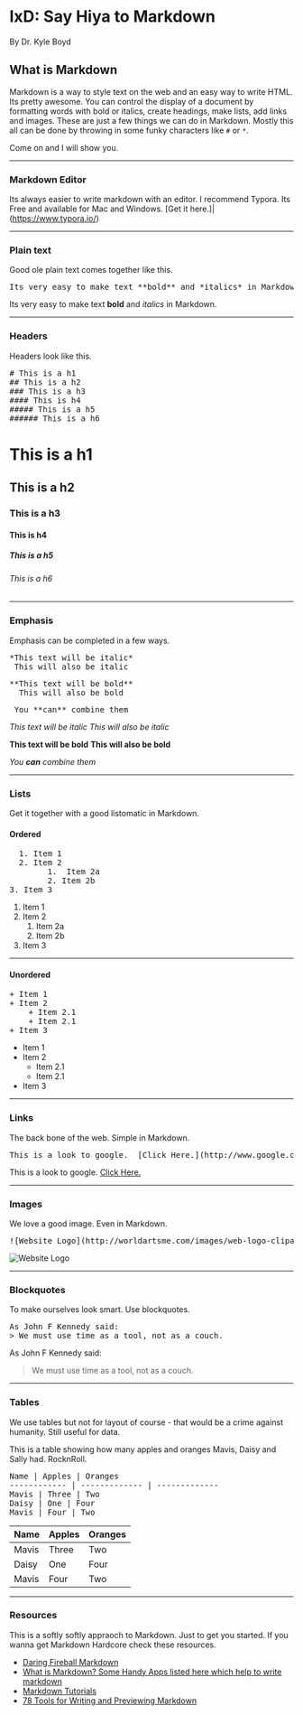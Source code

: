 # IxD:	Say Hiya to Markdown

By Dr. Kyle Boyd

## What is Markdown
Markdown is a way to style text on the web and an easy way to write HTML.  Its pretty awesome.  You can control the display of a document by formatting words with bold or italics, create headings, make lists, add links and images. These are just a few things we can do in Markdown. Mostly this all can be done by throwing in some funky characters like `#` or `*`.

Come on and I will show you.

---

### Markdown Editor

Its always easier to write markdown with an editor.  I recommend Typora.  Its Free and available for Mac and Windows.  [Get it here.]|(https://www.typora.io/)

---

### Plain text

Good ole plain text comes together like this.

<pre>Its very easy to make text **bold** and *italics* in Markdown.</pre>

Its very easy to make text **bold** and *italics* in Markdown. 

---

### Headers

Headers look like this.

<pre>
# This is a h1
## This is a h2
### This is a h3
#### This is h4
##### This is a h5
###### This is a h6
</pre>

# This is a h1
## This is a h2
### This is a h3
#### This is h4
##### This is a h5
###### This is a h6

---

### Emphasis

Emphasis can be completed in a few ways.

<pre>
*This text will be italic*
_This will also be italic_
</pre>

<pre>
**This text will be bold**
__This will also be bold__
</pre>

<pre>
_You **can** combine them_
</pre>

*This text will be italic*
_This will also be italic_

**This text will be bold**
__This will also be bold__

_You **can** combine them_

---


### Lists 

Get it together with a good listomatic in Markdown.

#### Ordered

<pre>
  1. Item 1
  2. Item 2
	 	1.  Item 2a
		2. Item 2b
3. Item 3
</pre>

1. Item 1
2. Item 2
	1.  Item 2a
	2. Item 2b
3. Item 3

---


#### Unordered

<pre>
+ Item 1
+ Item 2
	+ Item 2.1
	+ Item 2.1
+ Item 3
</pre>

+ Item 1
+ Item 2
	+ Item 2.1
	+ Item 2.1
+ Item 3 

---


### Links

The back bone of the web.  Simple in Markdown.

<pre>This is a look to google.  [Click Here.](http://www.google.com)</pre>

This is a look to google.  [Click Here.](http://www.google.com)

---


### Images 

We love a good image. Even in Markdown.

<pre>![Website Logo](http://worldartsme.com/images/web-logo-clipart-1.jpg)</pre>

![Website Logo](http://worldartsme.com/images/web-logo-clipart-1.jpg)

---


### Blockquotes

To make ourselves look smart.  Use blockquotes.

<pre>
As John F Kennedy said:
> We must use time as a tool, not as a couch. 
</pre>

As John F Kennedy said:

> We must use time as a tool, not as a couch. 

---


### Tables 

We use tables but not for layout of course - that would be a crime against humanity.  Still useful for data.  

This is a table showing how many apples and oranges Mavis, Daisy and Sally had.  RocknRoll.



<pre>
Name | Apples | Oranges
------------ | ------------- | -------------
Mavis | Three | Two
Daisy | One | Four
Mavis | Four | Two
</pre>



Name | Apples | Oranges
------------ | ------------- | -------------
Mavis | Three | Two
Daisy | One | Four
Mavis | Four | Two


---

### Resources

This is a softly softly appraoch to Markdown.  Just to get you started.  If you wanna get Markdown Hardcore check these resources.

+ [Daring Fireball Markdown](https://daringfireball.net/projects/markdown/)
+ [What is Markdown? Some Handy Apps listed here which help to write markdown](http://kirkstrobeck.github.io/whatismarkdown.com/)
+ [Markdown Tutorials](http://www.markdowntutorial.com/)
+ [78 Tools for Writing and Previewing Markdown](http://mashable.com/2013/06/24/markdown-tools/#x31mo4cOaqqR)

